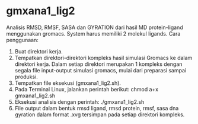 # gmxana1_lig2
Analisis RMSD, RMSF, SASA dan GYRATION dari hasil MD protein-ligand menggunakan gromacs. System harus memiliki 2 molekul ligands.
Cara penggunaan:
1. Buat direktori kerja.
2. Tempatkan direktori-direktori kompleks hasil simulasi Gromacs ke dalam direktori kerja. Dalam setiap direktori merupakan 1 kompleks dengan segala file input-output simulasi gromacs, mulai dari preparasi sampai produksi.
3. Tempatkan file eksekusi (gmxana1_lig2.sh).
4. Pada Terminal Linux, jalankan perintah berikut: chmod a+x gmxana1_lig2.sh
5. Eksekusi analisis dengan perintah: ./gmxana1_lig2.sh
6. File output dalam bentuk rmsd ligand, rmsd protein, rmsf, sasa dna gyration dalam format .xvg tersimpan pada setiap direktori kompleks. 

